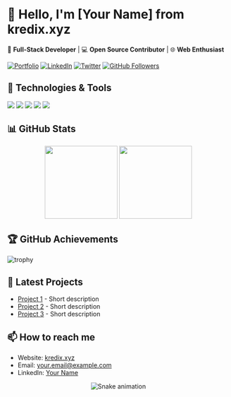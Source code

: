 # 👋 Hello, I'm [Your Name] from kredix.xyz

🚀 **Full-Stack Developer** | 💻 **Open Source Contributor** | 🌐 **Web Enthusiast**

[![Portfolio](https://img.shields.io/badge/🌐-Portfolio-2CA5E0?style=flat&logo=google-chrome&logoColor=white)](https://kredix.xyz)
[![LinkedIn](https://img.shields.io/badge/LinkedIn-Connect-blue?logo=linkedin)](https://linkedin.com/in/yourprofile)
[![Twitter](https://img.shields.io/twitter/follow/yourhandle?style=social)](https://twitter.com/yourhandle)
[![GitHub Followers](https://img.shields.io/github/followers/yourusername?label=Follow&style=social)](https://github.com/yourusername)

## 🔧 Technologies & Tools
![](https://img.shields.io/badge/Code-JavaScript-informational?style=flat&logo=javascript&logoColor=white&color=2CA5E0)
![](https://img.shields.io/badge/Code-React-informational?style=flat&logo=react&logoColor=white&color=2CA5E0)
![](https://img.shields.io/badge/Code-Node.js-informational?style=flat&logo=node.js&logoColor=white&color=2CA5E0)
![](https://img.shields.io/badge/Tools-MongoDB-informational?style=flat&logo=mongodb&logoColor=white&color=2CA5E0)
![](https://img.shields.io/badge/Tools-Docker-informational?style=flat&logo=docker&logoColor=white&color=2CA5E0)

## 📊 GitHub Stats
<div align="center">
  <img height="165em" src="https://github-readme-stats.vercel.app/api?username=yourusername&show_icons=true&theme=radical&count_private=true&include_all_commits=true"/>
  <img height="165em" src="https://github-readme-stats.vercel.app/api/top-langs/?username=yourusername&layout=compact&theme=radical"/>
</div>

## 🏆 GitHub Achievements
![trophy](https://github-profile-trophy.vercel.app/?username=yourusername&theme=onedark&margin-w=15)

## 📝 Latest Projects
- [Project 1](https://github.com/yourusername/project1) - Short description
- [Project 2](https://github.com/yourusername/project2) - Short description
- [Project 3](https://github.com/yourusername/project3) - Short description

## 📫 How to reach me
- Website: [kredix.xyz](https://kredix.xyz)
- Email: your.email@example.com
- LinkedIn: [Your Name](https://linkedin.com/in/yourprofile)

<p align="center">
  <img src="https://github.com/yourusername/yourusername/blob/output/github-contribution-grid-snake.svg" alt="Snake animation"/>
</p>
